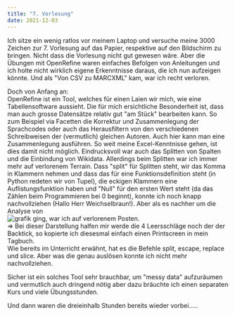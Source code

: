 ```yaml
---
title: "7. Vorlesung"
date: 2021-12-03
---
```

Ich sitze ein wenig ratlos vor meinem Laptop und versuche meine 3000 Zeichen zur 7. Vorlesung auf das Papier, respektive auf den Bildschirm zu bringen. Nicht dass die Vorlesung nicht gut gewesen wäre. Aber die Übungen mit OpenRefine waren einfaches Befolgen von Anleitungen und ich holte nicht wirklich eigene Erkenntnisse daraus, die ich nun aufzeigen könnte. Und als "Von CSV zu MARCXML" kam, war ich recht verloren.   
   
Doch von Anfang an:   
OpenRefine ist ein Tool, welches für einen Laien wir mich, wie eine Tabellensoftware aussieht. Die für mich ersichtliche Besonderheit ist, dass man auch grosse Datensätze relativ gut "am Stück" bearbeiten kann. So zum Beispiel via Facetten die Korrektur und Zusammenlegung der Sprachcodes oder auch das Herausfiltern von den verschiedenen Schreibweisen der (vermutlich) gleichen Autoren. Auch hier kann man eine Zusammenlegung ausführen. So weit meine Excel-Kenntnisse gehen, ist dies damit nicht möglich. 
Eindrucksvoll war auch das Splitten von Spalten und die Einbindung von Wikidata. Allerdings beim Splitten war ich immer mehr auf verlorenem Terrain. Dass "split" für Splitten steht, wir das Komma in Klammern nehmen und dass das für eine Funktionsdefinition steht (in Python redeten wir von Tupel), die eckigen Klammern eine Auflistungsfunktion haben und "Null" für den ersten Wert steht (da das Zählen beim Programmieren bei 0 beginnt), konnte ich noch knapp nachvollziehen (Hallo Herr Weichselbraun!). Aber als es nachher um die Analyse von   
![grafik](https://user-images.githubusercontent.com/90788030/148022205-92d4e21c-a26a-44d3-bcaf-d04fa49f8a36.png)
ging, war ich auf verlorenem Posten.   
=> Bei dieser Darstellung halfen mir werde die 4 Leersschläge noch der der Backtick, so kopierte ich diesesmal einfach einen Printscreen in mein Tagbuch.    
Wie bereits im Unterricht erwähnt, hat es die Befehle split, escape, replace und slice. Aber was die genau auslösen konnte ich nicht mehr nachvollziehen.

Sicher ist ein solches Tool sehr brauchbar, um "messy data" aufzuräumen und vermutlich auch dringend nötig aber dazu bräuchte ich einen separaten Kurs und viele Übungsstunden.

Und dann waren die dreieinhalb Stunden bereits wieder vorbei.....
   
